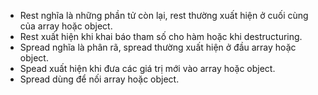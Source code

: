 - Rest nghĩa là những phần tử còn lại, rest thường xuất hiện ở cuối cùng của array hoặc object.
- Rest xuất hiện khi khai báo tham số cho hàm hoặc khi destructuring.
- Spread nghĩa là phân rã, spread thường xuất hiện ở đầu array hoặc object.
- Spead xuất hiện khi đưa các giá trị mới vào array hoặc object.
- Spread dùng để nối array hoặc object.
